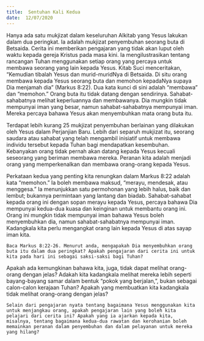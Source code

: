 ```yaml
---
title:  Sentuhan Kali Kedua
date:  12/07/2020
---
```


Hanya ada satu mukjizat dalam keseluruhan Alkitab yang Yesus lakukan dalam dua peringkat. Ia adalah mukjizat penyembuhan seorang buta di Betsaida. Cerita ini memberikan pengajaran yang tidak akan luput oleh waktu kepada gereja Kristus pada masa kini. Ia mengilustrasikan tentang rancangan Tuhan menggunakan setiap orang yang percaya untuk membawa seorang yang lain kepada Yesus. Kitab Suci menceritakan, “Kemudian tibalah Yesus dan murid-muridNya di Betsaida. Di situ orang membawa kepada Yesus seorang buta dan memohon kepadaNya supaya Dia menjamah dia” (Markus 8:22). Dua kata kunci di sini adalah “membawa” dan “memohon.” Orang buta itu tidak datang dengan sendirinya. Sahabat-sahabatnya melihat keperluannya dan membawanya. Dia mungkin tidak mempunyai iman yang besar, namun sahabat-sahabatnya mempunyai iman. Mereka percaya bahawa Yesus akan menyembuhkan mata orang buta itu.

Terdapat lebih kurang 25 mukjizat penyembuhan berlainan yang dilakukan oleh Yesus dalam Perjanjian Baru. Lebih dari separuh mukjizat itu, seorang saudara atau sahabat yang telah mengambil inisiatif untuk membawa individu tersebut kepada Tuhan bagi mendapatkan kesembuhan. Kebanyakan orang tidak pernah akan datang kepada Yesus kecuali seseorang yang beriman membawa mereka. Peranan kita adalah menjadi orang yang memperkenalkan dan membawa orang-orang kepada Yesus.

Perkataan kedua yang penting kita renungkan dalam Markus 8:22 adalah kata “memohon.” Ia boleh membawa maksud, “merayu, mendesak, atau menggesa.” Ia menunjukkan satu permohonan yang lebih halus, baik dan lembut; bukannya permintaan yang lantang dan biadab. Sahabat-sahabat kepada orang ini dengan sopan merayu kepada Yesus, percaya bahawa Dia mempunyai kedua-dua kuasa dan keinginan untuk membantu orang ini. Orang ini mungkin tidak mempunyai iman bahawa Yesus boleh menyembuhkan dia, namun sahabat-sahabatnya mempunyai iman. Kadangkala kita perlu mengangkat orang lain kepada Yesus di atas sayap iman kita.

`Baca Markus 8:22-26. Menurut anda, mengapakah Dia menyembuhkan orang buta itu dalam dua peringkat? Apakah pengajaran dari cerita ini untuk kita pada hari ini sebagai saksi-saksi bagi Tuhan?`

Apakah ada kemungkinan bahawa kita, juga, tidak dapat melihat orang-orang dengan jelas? Adakah kita kadangkala melihat mereka lebih seperti bayang-bayang samar dalam bentuk  “pokok yang berjalan,”, bukan sebagai calon-calon kerajaan Tuhan? Apakah yang membuatkan kita kadangkala tidak melihat orang-orang dengan jelas?

`Selain dari pengajaran nyata tentang bagaimana Yesus menggunakan kita untuk menjangkau orang, apakah pengajaran lain yang boleh kita pelajari dari cerita ini? Apakah yang ia ajarkan kepada kita, misalnya, tentang bagaimana kedua-dua rawatan dan kerohanian boleh memainkan peranan dalam penyembuhan dan dalam pelayanan untuk mereka yang hilang?`
